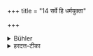 +++
title = "14 सर्वे हि धर्मयुक्ता"

+++

<details><summary>Bühler</summary>

14. Therefore all (sons) who are virtuous inherit.
</details>

<details><summary>हरदत्त-टीका</summary>

## सूत्रम्
सर्वे हि धर्मयुक्ता भागिनः ॥ १४ ॥  
### टिप्पनी
हिशब्दो हेतौ। यस्मादेवाऽनुवादौ न कस्यचिद्विधायकौ तस्माद्ये धर्मयुक्ताः पुत्रास्सर्व एते भागिनः ॥ १४ ॥
</details>
